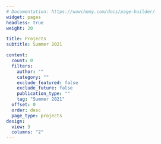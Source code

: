 ```yaml
---
# Documentation: https://wowchemy.com/docs/page-builder/
widget: pages
headless: true
weight: 20

title: Projects
subtitle: Summer 2021

content:
  count: 0
  filters:
    author: ""
    category: ""
    exclude_featured: false
    exclude_future: false
    publication_type: ""
    tag: "Summer 2021"
  offset: 0
  order: desc
  page_type: projects
design:
  view: 3
  columns: "2"
---
```

